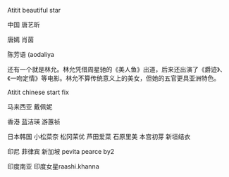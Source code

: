 Atitit beautiful star


中国
唐艺昕


唐嫣
肖茵


陈芳语 (aodaliya 


还有一个就是林允。林允凭借周星驰的《美人鱼》出道，后来还出演了《爵迹》、《一吻定情》等电影。林允不算传统意义上的美女，但她的五官更具亚洲特色。


Atitit chinese start fix


马来西亚
戴佩妮

香港
 蓝洁瑛
游蕙祯


日本韩国
小松菜奈 松冈茉优  芦田爱菜 石原里美 本宫初芽 新垣结衣

印尼 菲律宾 新加坡
pevita pearce  by2

印度南亚
印度女星raashi.khanna
